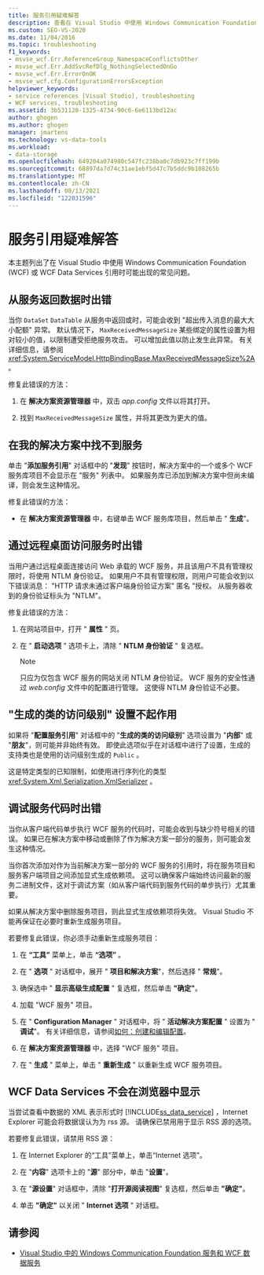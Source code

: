 ```yaml
---
title: 服务引用疑难解答
description: 查看在 Visual Studio 中使用 Windows Communication Foundation (WCF) 或 WCF Data Services 引用时可能出现的常见问题。
ms.custom: SEO-VS-2020
ms.date: 11/04/2016
ms.topic: troubleshooting
f1_keywords:
- msvse_wcf.Err.ReferenceGroup_NamespaceConflictsOther
- msvse_wcf.Err.AddSvcRefDlg_NothingSelectedOnGo
- msvse_wcf.Err.ErrorOnOK
- msvse_wcf.cfg.ConfigurationErrorsException
helpviewer_keywords:
- service references [Visual Studio], troubleshooting
- WCF services, troubleshooting
ms.assetid: 3b531120-1325-4734-90c6-6e6113bd12ac
author: ghogen
ms.author: ghogen
manager: jmartens
ms.technology: vs-data-tools
ms.workload:
- data-storage
ms.openlocfilehash: 649204a074980c547fc238ba0c7db923c7ff199b
ms.sourcegitcommit: 68897da7d74c31ae1ebf5d47c7b5ddc9b108265b
ms.translationtype: MT
ms.contentlocale: zh-CN
ms.lasthandoff: 08/13/2021
ms.locfileid: "122031596"
---
```

# <a name="troubleshoot-service-references"></a>服务引用疑难解答

本主题列出了在 Visual Studio 中使用 Windows Communication Foundation (WCF) 或 WCF Data Services 引用时可能出现的常见问题。

## <a name="error-returning-data-from-a-service"></a>从服务返回数据时出错

当你 `DataSet` `DataTable` 从服务中返回或时，可能会收到 "超出传入消息的最大大小配额" 异常。 默认情况下， `MaxReceivedMessageSize` 某些绑定的属性设置为相对较小的值，以限制遭受拒绝服务攻击。 可以增加此值以防止发生此异常。 有关详细信息，请参阅 <xref:System.ServiceModel.HttpBindingBase.MaxReceivedMessageSize%2A>。

修复此错误的方法：

1. 在 **解决方案资源管理器** 中，双击 *app.config* 文件以将其打开。

2. 找到 `MaxReceivedMessageSize` 属性，并将其更改为更大的值。

## <a name="cannot-find-a-service-in-my-solution"></a>在我的解决方案中找不到服务

单击 "**添加服务引用**" 对话框中的 "**发现**" 按钮时，解决方案中的一个或多个 WCF 服务库项目不会显示在 "服务" 列表中。 如果服务库已添加到解决方案中但尚未编译，则会发生这种情况。

修复此错误的方法：

- 在 **解决方案资源管理器** 中，右键单击 WCF 服务库项目，然后单击 " **生成**"。

## <a name="error-accessing-a-service-over-a-remote-desktop"></a>通过远程桌面访问服务时出错

当用户通过远程桌面连接访问 Web 承载的 WCF 服务，并且该用户不具有管理权限时，将使用 NTLM 身份验证。 如果用户不具有管理权限，则用户可能会收到以下错误消息： "HTTP 请求未通过客户端身份验证方案" 匿名 "授权。 从服务器收到的身份验证标头为 "NTLM"。

修复此错误的方法：

1. 在网站项目中，打开 " **属性** " 页。

2. 在 " **启动选项** " 选项卡上，清除 " **NTLM 身份验证** " 复选框。

    > [!NOTE]
    > 只应为仅包含 WCF 服务的网站关闭 NTLM 身份验证。 WCF 服务的安全性通过 *web.config* 文件中的配置进行管理。 这使得 NTLM 身份验证不必要。

## <a name="access-level-for-generated-classes-setting-has-no-effect"></a>"生成的类的访问级别" 设置不起作用

如果将 "**配置服务引用**" 对话框中的 "**生成的类的访问级别**" 选项设置为 "**内部**" 或 "**朋友**"，则可能并非始终有效。 即使此选项似乎在对话框中进行了设置，生成的支持类也是使用的访问级别生成的 `Public` 。

这是特定类型的已知限制，如使用进行序列化的类型 <xref:System.Xml.Serialization.XmlSerializer> 。

## <a name="error-debugging-service-code"></a>调试服务代码时出错

当你从客户端代码单步执行 WCF 服务的代码时，可能会收到与缺少符号相关的错误。 如果已在解决方案中移动或删除了作为解决方案一部分的服务，则可能会发生这种情况。

当你首次添加对作为当前解决方案一部分的 WCF 服务的引用时，将在服务项目和服务客户端项目之间添加显式生成依赖项。 这可以确保客户端始终访问最新的服务二进制文件，这对于调试方案（如从客户端代码到服务代码的单步执行）尤其重要。

如果从解决方案中删除服务项目，则此显式生成依赖项将失效。 Visual Studio 不能再保证在必要时重新生成服务项目。

若要修复此错误，你必须手动重新生成服务项目：

1. 在 **“工具”** 菜单上，单击 **“选项”** 。

2. 在 " **选项** " 对话框中，展开 " **项目和解决方案**"，然后选择 " **常规**"。

3. 确保选中 " **显示高级生成配置** " 复选框，然后单击 **"确定"**。

4. 加载 "WCF 服务" 项目。

5. 在 " **Configuration Manager** " 对话框中，将 " **活动解决方案配置** " 设置为 " **调试**"。 有关详细信息，请参阅[如何：创建和编辑配置](../ide/how-to-create-and-edit-configurations.md)。

6. 在 **解决方案资源管理器** 中，选择 "WCF 服务" 项目。

7. 在 " **生成** " 菜单上，单击 " **重新生成** " 以重新生成 WCF 服务项目。

## <a name="wcf-data-services-do-not-display-in-the-browser"></a>WCF Data Services 不会在浏览器中显示

当尝试查看中数据的 XML 表示形式时 [!INCLUDE[ss_data_service](../data-tools/includes/ss_data_service_md.md)] ，Internet Explorer 可能会将数据误认为为 rss 源。 请确保已禁用用于显示 RSS 源的选项。

若要修复此错误，请禁用 RSS 源：

1. 在 Internet Explorer 的“工具”菜单上，单击“Internet 选项”。

2. 在 "**内容**" 选项卡上的 "**源**" 部分中，单击 "**设置**"。

3. 在 "**源设置**" 对话框中，清除 "**打开源阅读视图**" 复选框，然后单击 **"确定"**。

4. 单击 **"确定"** 以关闭 " **Internet 选项** " 对话框。

## <a name="see-also"></a>请参阅

- [Visual Studio 中的 Windows Communication Foundation 服务和 WCF 数据服务](../data-tools/windows-communication-foundation-services-and-wcf-data-services-in-visual-studio.md)
